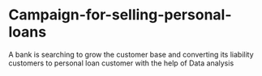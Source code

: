 # Campaign-for-selling-personal-loans
A bank is searching to grow the customer base and converting its liability customers to personal loan customer with the help of Data analysis
